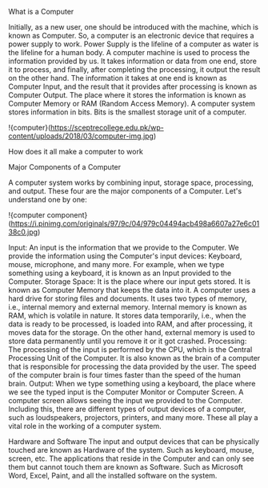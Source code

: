 
What is a Computer

Initially, as a new user, one should be introduced with the machine, which is known as Computer. So, a computer is an electronic device that requires a power supply to work. Power Supply is the lifeline of a computer as water is the lifeline for a human body. A computer machine is used to process the information provided by us. It takes information or data from one end, store it to process, and finally, after completing the processing, it output the result on the other hand. The information it takes at one end is known as Computer Input, and the result that it provides after processing is known as Computer Output. The place where it stores the information is known as Computer Memory or RAM (Random Access Memory). A computer system stores information in bits. Bits is the smallest storage unit of a computer.

!{computer}(https://sceptrecollege.edu.pk/wp-content/uploads/2018/03/computer-img.jpg)

How does it all make a computer to work

Major Components of a Computer

A computer system works by combining input, storage space, processing, and output. These four are the major components of a Computer.
Let's understand one by one:


!{computer component}(https://i.pinimg.com/originals/97/9c/04/979c04494acb498a6607a27e6c0138c0.jpg)


Input: An input is the information that we provide to the Computer. We provide the information using the Computer's input devices: Keyboard, mouse, microphone, and many more. For example, when we type something using a keyboard, it is known as an Input provided to the Computer.
Storage Space: It is the place where our input gets stored. It is known as Computer Memory that keeps the data into it. A computer uses a hard drive for storing files and documents. It uses two types of memory, i.e., internal memory and external memory. Internal memory is known as RAM, which is volatile in nature. It stores data temporarily, i.e., when the data is ready to be processed, is loaded into RAM, and after processing, it moves data for the storage. On the other hand, external memory is used to store data permanently until you remove it or it got crashed.
Processing: The processing of the input is performed by the CPU, which is the Central Processing Unit of the Computer. It is also known as the brain of a computer that is responsible for processing the data provided by the user. The speed of the computer brain is four times faster than the speed of the human brain.
Output: When we type something using a keyboard, the place where we see the typed input is the Computer Monitor or Computer Screen. A computer screen allows seeing the input we provided to the Computer. Including this, there are different types of output devices of a computer, such as loudspeakers, projectors, printers, and many more.
These all play a vital role in the working of a computer system.

Hardware and Software
The input and output devices that can be physically touched are known as Hardware of the system. Such as keyboard, mouse, screen, etc. The applications that reside in the Computer and can only see them but cannot touch them are known as Software. Such as Microsoft Word, Excel, Paint, and all the installed software on the system.

